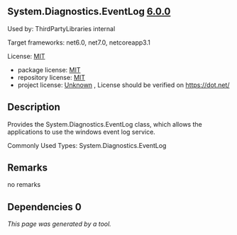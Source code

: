 System.Diagnostics.EventLog [6.0.0](https://www.nuget.org/packages/System.Diagnostics.EventLog/6.0.0)
--------------------

Used by: ThirdPartyLibraries internal

Target frameworks: net6.0, net7.0, netcoreapp3.1

License: [MIT](../../../../licenses/mit) 

- package license: [MIT](https://licenses.nuget.org/MIT) 
- repository license: [MIT](https://github.com/dotnet/runtime) 
- project license: [Unknown](https://dot.net/) , License should be verified on https://dot.net/

Description
-----------
Provides the System.Diagnostics.EventLog class, which allows the applications to use the windows event log service.

Commonly Used Types:
System.Diagnostics.EventLog

Remarks
-----------
no remarks


Dependencies 0
-----------


*This page was generated by a tool.*